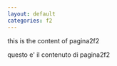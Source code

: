 ```yaml
---
layout: default
categories: f2
---
```






<div class="en">

this is the content of pagina2f2

</div>

<div class="it">

questo e' il contenuto di pagina2f2
</div>

